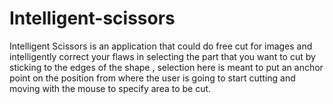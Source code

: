 # Intelligent-scissors
Intelligent Scissors is an application that could do free cut for images and intelligently correct your flaws in selecting the part that you want to cut by sticking to the edges of the shape , selection here is meant to put an anchor point on the position from where the user is going to start cutting and moving with the mouse to specify area to be cut.
